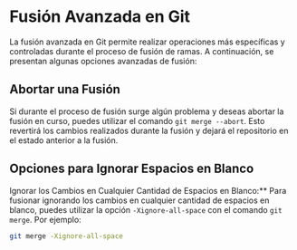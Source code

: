 # Fusión Avanzada en Git

La fusión avanzada en Git permite realizar operaciones más específicas y controladas durante el proceso de fusión de ramas. A continuación, se presentan algunas opciones avanzadas de fusión:

## Abortar una Fusión

Si durante el proceso de fusión surge algún problema y deseas abortar la fusión en curso, puedes utilizar el comando `git merge --abort`. Esto revertirá los cambios realizados durante la fusión y dejará el repositorio en el estado anterior a la fusión.

## Opciones para Ignorar Espacios en Blanco

Ignorar los Cambios en Cualquier Cantidad de Espacios en Blanco:** Para fusionar ignorando los cambios en cualquier cantidad de espacios en blanco, puedes utilizar la opción `-Xignore-all-space` con el comando `git merge`. Por ejemplo:
  ```bash
  git merge -Xignore-all-space
